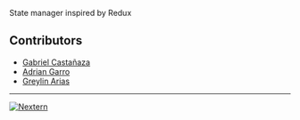 State manager inspired by Redux

## Contributors

- [Gabriel Castañaza](https://github.com/soygcm)
- [Adrian Garro](https://github.com/adriangarro)
- [Greylin Arias](https://github.com/gariasmontiel)

____

[![Nextern](https://nextern.com/)](https://nextern.com/wp-content/uploads/2018/09/nextern-mainlogo-200px-2x.png)


